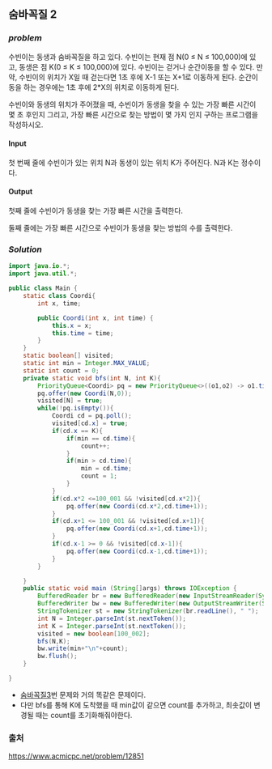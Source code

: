 ## **숨바꼭질 2**


### ***problem***
수빈이는 동생과 숨바꼭질을 하고 있다. 수빈이는 현재 점 N(0 ≤ N ≤ 100,000)에 있고, 동생은 점 K(0 ≤ K ≤ 100,000)에 있다. 수빈이는 걷거나 순간이동을 할 수 있다. 만약, 수빈이의 위치가 X일 때 걷는다면 1초 후에 X-1 또는 X+1로 이동하게 된다. 순간이동을 하는 경우에는 1초 후에 2*X의 위치로 이동하게 된다.

수빈이와 동생의 위치가 주어졌을 때, 수빈이가 동생을 찾을 수 있는 가장 빠른 시간이 몇 초 후인지 그리고, 가장 빠른 시간으로 찾는 방법이 몇 가지 인지 구하는 프로그램을 작성하시오.


#### **Input**
첫 번째 줄에 수빈이가 있는 위치 N과 동생이 있는 위치 K가 주어진다. N과 K는 정수이다.

#### **Output**
첫째 줄에 수빈이가 동생을 찾는 가장 빠른 시간을 출력한다.

둘째 줄에는 가장 빠른 시간으로 수빈이가 동생을 찾는 방법의 수를 출력한다.

### ***Solution***
``` java
import java.io.*;
import java.util.*;

public class Main {
    static class Coordi{
        int x, time;

        public Coordi(int x, int time) {
            this.x = x;
            this.time = time;
        }
    }
    static boolean[] visited;
    static int min = Integer.MAX_VALUE;
    static int count = 0;
    private static void bfs(int N, int K){
        PriorityQueue<Coordi> pq = new PriorityQueue<>((o1,o2) -> o1.time-o2.time);
        pq.offer(new Coordi(N,0));
        visited[N] = true;
        while(!pq.isEmpty()){
            Coordi cd = pq.poll();
            visited[cd.x] = true;
            if(cd.x == K){
                if(min == cd.time){
                    count++;
                }
                if(min > cd.time){
                    min = cd.time;
                    count = 1;
                }
            }
            if(cd.x*2 <=100_001 && !visited[cd.x*2]){
                pq.offer(new Coordi(cd.x*2,cd.time+1));
            }
            if(cd.x+1 <= 100_001 && !visited[cd.x+1]){
                pq.offer(new Coordi(cd.x+1,cd.time+1));
            }
            if(cd.x-1 >= 0 && !visited[cd.x-1]){
                pq.offer(new Coordi(cd.x-1,cd.time+1));
            }
        }

    }
    public static void main (String[]args) throws IOException {
        BufferedReader br = new BufferedReader(new InputStreamReader(System.in));
        BufferedWriter bw = new BufferedWriter(new OutputStreamWriter(System.out));
        StringTokenizer st = new StringTokenizer(br.readLine(), " ");
        int N = Integer.parseInt(st.nextToken());
        int K = Integer.parseInt(st.nextToken());
        visited = new boolean[100_002];
        bfs(N,K);
        bw.write(min+"\n"+count);
        bw.flush();
    }

}
```
- [숨바꼭질3](https://github.com/sudhdkso/TIL/blob/main/CS/Graph/baekjoon13549.md)번 문제와 거의 똑같은 문제이다.
- 다만 bfs를 통해 K에 도착했을 때 min값이 같으면 count를 추가하고, 최솟값이 변경될 때는 count를 초기화해줘야한다.

### 출처
https://www.acmicpc.net/problem/12851
